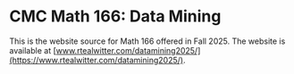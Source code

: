 # CMC Math 166: Data Mining

This is the website source for Math 166 offered in Fall 2025. The website is available at [www.rtealwitter.com/datamining2025/](https://www.rtealwitter.com/datamining2025/).


